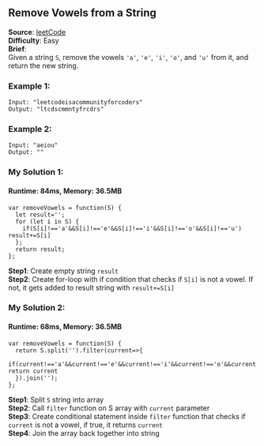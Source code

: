 ## Remove Vowels from a String

**Source**: [leetCode](https://leetcode.com/problems/remove-vowels-from-a-string/)   
**Difficulty**: Easy    
**Brief**:  
Given a string ```S```, remove the vowels ```'a'```, ```'e'```, ```'i'```, ```'o'```, and ```'u'``` from it, and return the new string.


### Example 1:
```
Input: "leetcodeisacommunityforcoders"
Output: "ltcdscmmntyfrcdrs"
```  
  
### Example 2:
```
Input: "aeiou"
Output: ""
```


### My Solution 1:
#### Runtime: 84ms, Memory: 36.5MB
```
var removeVowels = function(S) {
  let result='';
  for (let i in S) {
    if(S[i]!=='a'&&S[i]!=='e'&&S[i]!=='i'&&S[i]!=='o'&&S[i]!=='u') result+=S[i]
  };
  return result;
};
```
**Step1**: Create empty string ```result```  
**Step2**: Create for-loop with if condition that checks if ```S[i]``` is not a vowel. If not, it gets added to result string with ```result+=S[i]```  

### My Solution 2:
#### Runtime: 68ms, Memory: 36.5MB
```
var removeVowels = function(S) {
  return S.split('').filter(current=>{
    if(current!=='a'&&current!=='e'&&current!=='i'&&current!=='o'&&current!=='u') return current
  }).join('');
};
```
**Step1**: Split ```S``` string into array  
**Step2**: Call ```filter``` function on S array with ```current``` parameter  
**Step3**: Create conditional statement inside ```filter``` function that checks if ```current``` is not a vowel, if true, it returns ```current```  
**Step4**: Join the array back together into string
